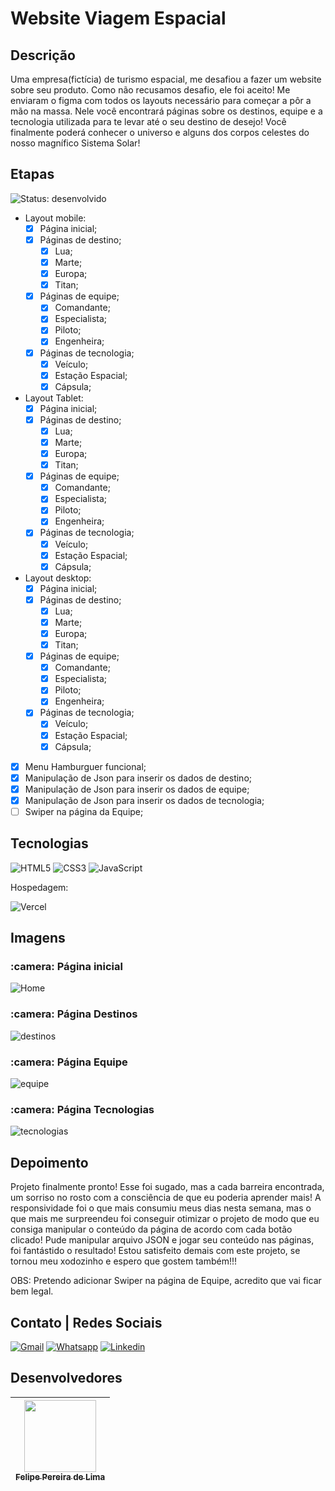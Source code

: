 # Website Viagem Espacial

## Descrição

Uma empresa(fictícia) de turismo espacial, me desafiou a fazer um website sobre seu produto. Como não recusamos desafio, ele foi aceito! Me enviaram o figma com todos os layouts necessário para começar a pôr a mão na massa. Nele você encontrará páginas sobre os destinos, equipe e a tecnologia utilizada para te levar até o seu destino de desejo! Você finalmente poderá conhecer o universo e alguns dos corpos celestes do nosso magnífico Sistema Solar!

## Etapas

 ![Status: desenvolvido](https://img.shields.io/badge/STATUS-Desenvolvido-success)

 - Layout mobile:
    - [x] Página inicial;
    - [x] Páginas de destino;
      - [x] Lua;
      - [x] Marte;
      - [x] Europa;
      - [x] Titan;
    - [x] Páginas de equipe;
      - [x] Comandante;
      - [x] Especialista;
      - [x] Piloto;
      - [x] Engenheira;
    - [x] Páginas de tecnologia;
      - [x] Veículo;
      - [x] Estação Espacial;
      - [x] Cápsula;
 - Layout Tablet:
    - [x] Página inicial;
    - [x] Páginas de destino;
      - [x] Lua;
      - [x] Marte;
      - [x] Europa;
      - [x] Titan;
    - [x] Páginas de equipe;
      - [x] Comandante;
      - [x] Especialista;
      - [x] Piloto;
      - [x] Engenheira;
    - [x] Páginas de tecnologia;
      - [x] Veículo;
      - [x] Estação Espacial;
      - [x] Cápsula;
 - Layout desktop:
    - [x] Página inicial;
    - [x] Páginas de destino;
      - [x] Lua;
      - [x] Marte;
      - [x] Europa;
      - [x] Titan;
    - [x] Páginas de equipe;
      - [x] Comandante;
      - [x] Especialista;
      - [x] Piloto;
      - [x] Engenheira;
    - [x] Páginas de tecnologia;
      - [x] Veículo;
      - [x] Estação Espacial;
      - [x] Cápsula;
 - [x] Menu Hamburguer funcional;
 - [x] Manipulação de Json para inserir os dados de destino;
 - [x] Manipulação de Json para inserir os dados de equipe;
 - [x] Manipulação de Json para inserir os dados de tecnologia;
 - [ ] Swiper na página da Equipe;

## Tecnologias

 ![HTML5](https://img.shields.io/badge/html5-%23E34F26.svg?style=for-the-badge&logo=html5&logoColor=white) ![CSS3](https://img.shields.io/badge/css3-%231572B6.svg?style=for-the-badge&logo=css3&logoColor=white) ![JavaScript](https://img.shields.io/badge/JavaScript-F7DF1E?style=for-the-badge&logo=javascript&logoColor=black) 

 Hospedagem:

 ![Vercel](https://img.shields.io/badge/vercel-%23000000.svg?style=for-the-badge&logo=vercel&logoColor=white)

## Imagens

<h3> :camera: Página inicial </h3>

 ![Home](https://user-images.githubusercontent.com/102830741/205418590-8fba6ff3-53ce-4615-b5d3-ce7209268e1c.png#vitrinedev)

<h3> :camera: Página Destinos </h3>

 ![destinos](https://user-images.githubusercontent.com/102830741/205418603-91fbe66a-b9d4-4c12-8513-90f9c50d19ce.png)
 
<h3> :camera: Página Equipe </h3>

 ![equipe](https://user-images.githubusercontent.com/102830741/205418636-11ad95a4-87c7-42a4-aa76-8199a59e13b9.png)

<h3> :camera: Página Tecnologias </h3>

 ![tecnologias](https://user-images.githubusercontent.com/102830741/205418662-5492eb4a-4ab0-4d22-84cd-e3d27119ea05.png)

## Depoimento

Projeto finalmente pronto! Esse foi sugado, mas a cada barreira encontrada, um sorriso no rosto com a consciência de que eu poderia aprender mais! A responsividade foi o que mais consumiu meus dias nesta semana, mas o que mais me surpreendeu foi conseguir otimizar o projeto de modo que eu consiga manipular o conteúdo da página de acordo com cada botão clicado! Pude manipular arquivo JSON e jogar seu conteúdo nas páginas, foi fantástido o resultado! Estou satisfeito demais com este projeto, se tornou meu xodozinho e espero que gostem também!!! 

OBS: Pretendo adicionar Swiper na página de Equipe, acredito que vai ficar bem legal.

## Contato | Redes Sociais

<a href="mailto:felipe.lima0160@gmail.com">![Gmail](https://img.shields.io/badge/Gmail-D14836?style=for-the-badge&logo=gmail&logoColor=white)</a>  <a href="https://wa.me/5521979926096">![Whatsapp](https://img.shields.io/badge/WhatsApp-25D366?style=for-the-badge&logo=whatsapp&logoColor=white)</a>  <a href="https://www.linkedin.com/in/felipe-lima01/">![Linkedin](https://img.shields.io/badge/LinkedIn-0077B5?style=for-the-badge&logo=linkedin&logoColor=white)</a> 

## Desenvolvedores

 | [<img src="https://avatars.githubusercontent.com/u/102830741?s=400&u=eb0ed821d5deeaaac9a910f737ce38ddfda2f3a9&v=4" width=115><br><sub>Felipe Pereira de Lima</sub>](https://github.com/LipePLima) 
 | :---: |
